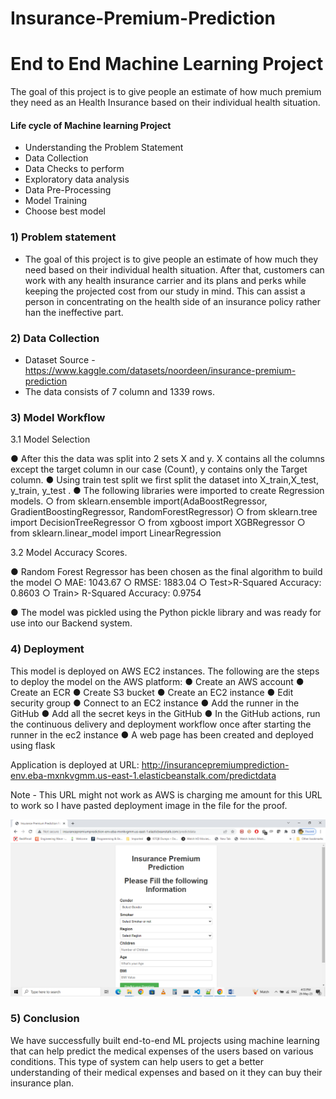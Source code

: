 # Insurance-Premium-Prediction
# End to End Machine Learning Project
The goal of this project is to give people an estimate of how much premium they need as an Health Insurance based on their individual health situation.

#### Life cycle of Machine learning Project

- Understanding the Problem Statement
- Data Collection
- Data Checks to perform
- Exploratory data analysis
- Data Pre-Processing
- Model Training
- Choose best model

### 1) Problem statement
- The goal of this project is to give people an estimate of how much they need based on their individual health situation. After that, customers can work with any health insurance carrier and its plans and perks while keeping the projected cost from our study in mind. This can assist a person in concentrating on the health side of an insurance policy rather han the ineffective part.


### 2) Data Collection
- Dataset Source - https://www.kaggle.com/datasets/noordeen/insurance-premium-prediction
- The data consists of 7 column and 1339 rows.

### 3) Model Workflow

3.1 Model Selection

●	After this the data was split into 2 sets X and y. X contains all the columns except the target column in our case (Count), y contains only the Target column.
●	Using train test split we first split the dataset into X_train,X_test, y_train, y_test .
●	 The following libraries were imported to create Regression models.
○	from sklearn.ensemble import(AdaBoostRegressor,  GradientBoostingRegressor, RandomForestRegressor)
○	from sklearn.tree import DecisionTreeRegressor
○	from xgboost import XGBRegressor
○	from sklearn.linear_model import LinearRegression
		
3.2 Model Accuracy Scores.

●	Random Forest Regressor has been chosen as the final algorithm to build the model
○	MAE: 1043.67
○	RMSE: 1883.04
○	Test>R-Squared Accuracy: 0.8603
○	Train> R-Squared Accuracy: 0.9754

●	The model was pickled using the Python pickle library and was ready for use into our Backend system. 

### 4) Deployment

This model is deployed on AWS EC2 instances. The following are the steps to deploy the model on the AWS platform:
●	Create an AWS account
●	Create an ECR
●	Create S3 bucket
●	Create an EC2 instance
●	Edit security group
●	Connect to an EC2 instance
●	Add the runner in the GitHub
●	Add all the secret keys in the GitHub
●	In the GitHub actions, run the continuous delivery and deployment workflow once after starting the runner in the ec2 instance
●	A web page  has been created and deployed using flask


Application is deployed at URL: 
http://insurancepremiumprediction-env.eba-mxnkvgmm.us-east-1.elasticbeanstalk.com/predictdata

Note - This URL might not work as AWS is charging me amount for this URL to work so I have pasted deployment image in the file for the proof.

![deployment_image](deployment_image.png)



### 5) Conclusion
We have successfully built end-to-end ML projects using machine learning that can help predict the medical expenses of the users based on various conditions. This type of system can help users to get a better understanding of their medical expenses and based on it they can buy their insurance plan. 
